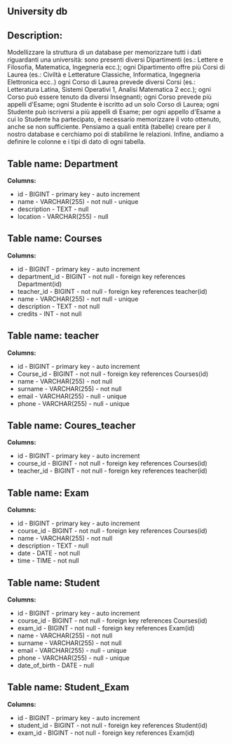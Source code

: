 ## University db

## Description:
Modellizzare la struttura di un database per memorizzare tutti i dati riguardanti una università:
sono presenti diversi Dipartimenti (es.: Lettere e Filosofia, Matematica, Ingegneria ecc.);
ogni Dipartimento offre più Corsi di Laurea (es.: Civiltà e Letterature Classiche, Informatica, Ingegneria Elettronica ecc..)
ogni Corso di Laurea prevede diversi Corsi (es.: Letteratura Latina, Sistemi Operativi 1, Analisi Matematica 2 ecc.);
ogni Corso può essere tenuto da diversi Insegnanti;
ogni Corso prevede più appelli d'Esame;
ogni Studente è iscritto ad un solo Corso di Laurea;
ogni Studente può iscriversi a più appelli di Esame;
per ogni appello d'Esame a cui lo Studente ha partecipato, è necessario memorizzare il voto ottenuto, anche se non sufficiente. Pensiamo a quali entità (tabelle) creare per il nostro database e cerchiamo poi di stabilirne le relazioni. Infine, andiamo a definire le colonne e i tipi di dato di ogni tabella.

## Table name: Department

**Columns:**
- id - BIGINT - primary key - auto increment
- name - VARCHAR(255) - not null - unique
- description - TEXT - null
- location - VARCHAR(255) - null

## Table name: Courses

**Columns:**
- id - BIGINT - primary key - auto increment
- department_id - BIGINT - not null - foreign key references Department(id)
- teacher_id - BIGINT - not null - foreign key references teacher(id)
- name - VARCHAR(255) - not null - unique
- description - TEXT - not null
- credits - INT - not null

## Table name: teacher

**Columns:**
- id - BIGINT - primary key - auto increment
- Course_id - BIGINT - not null - foreign key references Courses(id)
- name - VARCHAR(255) - not null
- surname - VARCHAR(255) - not null
- email - VARCHAR(255) - null - unique
- phone - VARCHAR(255) - null - unique

## Table name: Coures_teacher

**Columns:**
- id - BIGINT - primary key - auto increment
- course_id - BIGINT - not null - foreign key references Courses(id)
- teacher_id - BIGINT - not null - foreign key references teacher(id)

## Table name: Exam

**Columns:**
- id - BIGINT - primary key - auto increment
- course_id - BIGINT - not null - foreign key references Courses(id)
- name - VARCHAR(255) - not null
- description - TEXT - null
- date - DATE - not null
- time - TIME - not null

## Table name: Student

**Columns:**
- id - BIGINT - primary key - auto increment
- course_id - BIGINT - not null - foreign key references Courses(id)
- exam_id - BIGINT - not null - foreign key references Exam(id)
- name - VARCHAR(255) - not null
- surname - VARCHAR(255) - not null
- email - VARCHAR(255) - null - unique
- phone - VARCHAR(255) - null - unique
- date_of_birth - DATE - null

## Table name: Student_Exam

**Columns:**
- id - BIGINT - primary key - auto increment
- student_id - BIGINT - not null - foreign key references Student(id)
- exam_id - BIGINT - not null - foreign key references Exam(id)

